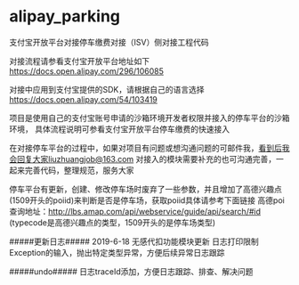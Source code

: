 # alipay_parking
支付宝开放平台对接停车缴费对接（ISV）侧对接工程代码

对接流程请参看支付宝开放平台地址如下
https://docs.open.alipay.com/296/106085

对接中应用到支付宝提供的SDK，请根据自己的语言选择
https://docs.open.alipay.com/54/103419

项目是使用自己的支付宝账号申请的沙箱环境开发者权限并接入的停车平台的沙箱环境，
具体流程说明可参看支付宝开放平台停车缴费的快速接入

在对接停车平台的过程中，如果对项目有问题或想沟通问题的可邮件我，看到后我会回复大家liuzhuangjob@163.com
对接入的模块需要补充的也可沟通完善，一起来完善代码，整理规范，服务大家

停车平台有更新，创建、修改停车场时废弃了一些参数，并且增加了高德兴趣点(1509开头的poiid)来判断是否是停车场，获取poiid具体请参考下面链接
高德poi查询地址：http://lbs.amap.com/api/webservice/guide/api/search/#id
(typecode是高德兴趣点的类型，1509开头的是停车场类型)

#####更新日志#####
2019-6-18 
无感代扣功能模块更新
日志打印限制Exception的输入，抛出特定类型异常，方便后续异常日志跟踪

#####undo#####
日志traceId添加，方便日志跟踪、排查、解决问题
